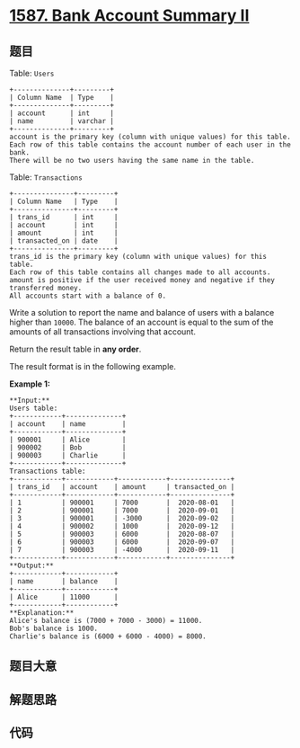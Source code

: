 # [1587. Bank Account Summary II](https://leetcode.com/problems/bank-account-summary-ii)

## 题目

Table: `Users`

    
    
    +--------------+---------+
    | Column Name  | Type    |
    +--------------+---------+
    | account      | int     |
    | name         | varchar |
    +--------------+---------+
    account is the primary key (column with unique values) for this table.
    Each row of this table contains the account number of each user in the bank.
    There will be no two users having the same name in the table.
    



Table: `Transactions`

    
    
    +---------------+---------+
    | Column Name   | Type    |
    +---------------+---------+
    | trans_id      | int     |
    | account       | int     |
    | amount        | int     |
    | transacted_on | date    |
    +---------------+---------+
    trans_id is the primary key (column with unique values) for this table.
    Each row of this table contains all changes made to all accounts.
    amount is positive if the user received money and negative if they transferred money.
    All accounts start with a balance of 0.
    



Write a solution to report the name and balance of users with a balance higher
than `10000`. The balance of an account is equal to the sum of the amounts of
all transactions involving that account.

Return the result table in **any order**.

The result format is in the following example.



**Example 1:**

    
    
    **Input:** 
    Users table:
    +------------+--------------+
    | account    | name         |
    +------------+--------------+
    | 900001     | Alice        |
    | 900002     | Bob          |
    | 900003     | Charlie      |
    +------------+--------------+
    Transactions table:
    +------------+------------+------------+---------------+
    | trans_id   | account    | amount     | transacted_on |
    +------------+------------+------------+---------------+
    | 1          | 900001     | 7000       |  2020-08-01   |
    | 2          | 900001     | 7000       |  2020-09-01   |
    | 3          | 900001     | -3000      |  2020-09-02   |
    | 4          | 900002     | 1000       |  2020-09-12   |
    | 5          | 900003     | 6000       |  2020-08-07   |
    | 6          | 900003     | 6000       |  2020-09-07   |
    | 7          | 900003     | -4000      |  2020-09-11   |
    +------------+------------+------------+---------------+
    **Output:** 
    +------------+------------+
    | name       | balance    |
    +------------+------------+
    | Alice      | 11000      |
    +------------+------------+
    **Explanation:** 
    Alice's balance is (7000 + 7000 - 3000) = 11000.
    Bob's balance is 1000.
    Charlie's balance is (6000 + 6000 - 4000) = 8000.
    


## 题目大意

## 解题思路

## 代码

```javascript

```
